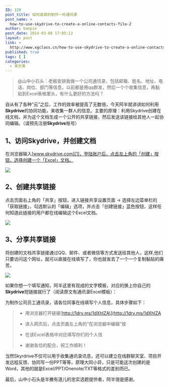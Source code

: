 ```yaml
---
ID: 128
post_title: 如何高效的制作一份通讯录
post_name: >
  how-to-use-skydrive-to-create-a-online-contacts-file-2
author: banpie
post_date: 2014-03-08 17:05:13
layout: post
link: >
  http://www.xgclass.cn/how-to-use-skydrive-to-create-a-online-contacts-file-2/
published: true
tags: [ ]
categories:
  - 未分类
---
```

> @山中小石头：老板安排我做一个公司通讯录，包括邮箱、姓名、地址、电话、岗位、部门等信息，以前都是用qq群发，然后一个个收集信息，再黏贴到Excel表格里头，有什么更好的方法吗？

自从有了各种“云”之后，工作的效率被提高了无数倍，今天阿半就讲讲如何利用**Skydrive**的协同功能，来收集一群人的信息。主要的原理：利用Skydrive创建在线文档，并为这个文档生成一个公开的共享链接，然后发送该链接给其他人一起协同编辑。（请预先注册**Skydrive**账号）

## 1、访问Skydrive，并创建文档

在浏览器输入[www.skydrive.com][1]，登陆账户后，点击左上角的「创建」按钮，选择创建一个「Excel」文档。

![][2]

## 2、创建共享链接

点击页面右上角的「共享」按钮，进入链接共享设置页面 -> 选择左边菜单栏的「获取链接」，勾选默认的「编辑」选项，并点击「创建链接」蓝色按钮，这样任何知道此链接的用户都在线编辑这个Excel文档。

![][3]

## 3、分享共享链接

将创建的文档共享链接通过QQ、邮件、或者微信等方式发送给其他人，这样,他们只要访问这个网址，就可以直接在线填写了，你也就省去了一个一个复制黏贴的痛苦。

![][4]

如果你想一个填写通知，阿半这里有现成的文字模板，对应的换上你自己的**Skydrive**短链接就行了（阅读原文有通讯录Excel模板）：

为制作公司员工通讯录，请各位同事在线填写个人信息，具体步骤如下：

> *   用浏览器打开链接\[http://1drv.ms/1dXhIZA\](http://1drv.ms/1dXhIZA
> 
> *   进入网页后，点击页面左上角的“在浏览器中编辑”按
> 
> *   在该Excel表格中对应填写你们的个人信
> 
> *   谢谢各位的配合，祝工作顺利！

当然Skyrdrive不仅可以用于收集通讯录讯息，还可以建立在线群聊天室、项目开发远程反馈、协同写一份PPT等等，原理大同小异，只是可能这次创建的是Word，其他的就是Excel/PPT/Onenote/TXT等格式的差别而已。

最后，山中小石头是半撇有道儿的忠实选题提供者，阿半很是感谢。

 [1]: http://www.skydrive.com
 [2]: http://mmbiz.qpic.cn/mmbiz/z3T1vlHdIXicEHyEZDn9az89GibKrQiclQlZFU7z5YzK7xg0Sicq2yiaOOQ8GXnnGE5Cm1WCnicd47kic58EwCLpYSWbQ/0
 [3]: http://mmbiz.qpic.cn/mmbiz/z3T1vlHdIXicEHyEZDn9az89GibKrQiclQlWKD6dSH7RDicgll67W9YU50f4NYyTEBDlTzWYBERpDtNaJWjnbSuM8A/0
 [4]: http://mmbiz.qpic.cn/mmbiz/z3T1vlHdIXicEHyEZDn9az89GibKrQiclQlibpls6nch7ibQcFlAIbPC3TJkUicwSqkMibdBDbwcey5fTMd3P2uoDrvpw/0